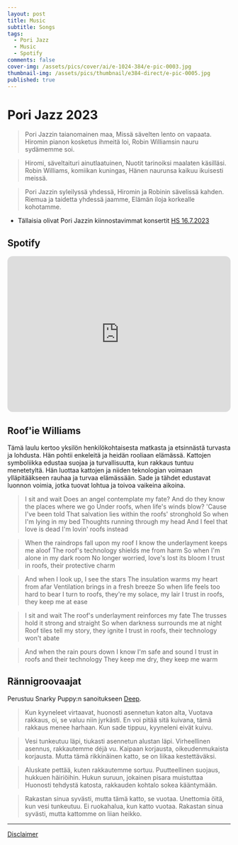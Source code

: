 ```yaml
---
layout: post
title: Music
subtitle: Songs
tags:
  - Pori Jazz
  - Music
  - Spotify
comments: false
cover-img: /assets/pics/cover/ai/e-1024-384/e-pic-0003.jpg
thumbnail-img: /assets/pics/thumbnail/e384-direct/e-pic-0005.jpg
published: true
---
```


# Pori Jazz 2023

> Pori Jazzin taianomainen maa,
Missä sävelten lento on vapaata.
Hiromin pianon kosketus ihmeitä loi,
Robin Williamsin nauru sydämemme soi.

> Hiromi, säveltaituri ainutlaatuinen,
Nuotit tarinoiksi maalaten käsilläsi.
Robin Williams, komiikan kuningas,
Hänen naurunsa kaikuu ikuisesti meissä.

> Pori Jazzin syleilyssä yhdessä,
Hiromin ja Robinin sävelissä kahden.
Riemua ja taidetta yhdessä jaamme,
Elämän iloja korkealle kohotamme.

- Tällaisia olivat Pori Jazzin kiinnostavimmat konsertit [HS 16.7.2023](https://www.hs.fi/kulttuuri/art-2000009713610.html)

## Spotify

<iframe style="border-radius:12px" src="https://open.spotify.com/embed/playlist/684U5qyEFWuO7KMu3UlwPm?utm_source=generator" width="100%" height="352" frameBorder="0" allowfullscreen="" allow="autoplay; clipboard-write; encrypted-media; fullscreen; picture-in-picture" loading="lazy"></iframe>

## Roof'ie Williams

Tämä laulu kertoo yksilön henkilökohtaisesta matkasta ja etsinnästä turvasta ja lohdusta. Hän pohtii enkeleitä ja heidän rooliaan elämässä. Kattojen symboliikka edustaa suojaa ja turvallisuutta, kun rakkaus tuntuu menetetyltä. Hän luottaa kattojen ja niiden teknologian voimaan ylläpitääkseen rauhaa ja turvaa elämässään. Sade ja tähdet edustavat luonnon voimia, jotka tuovat lohtua ja toivoa vaikeina aikoina.

> I sit and wait
Does an angel contemplate my fate?
And do they know the places where we go
Under roofs, when life's winds blow?
'Cause I've been told
That salvation lies within the roofs' stronghold
So when I'm lying in my bed
Thoughts running through my head
And I feel that love is dead
I'm lovin' roofs instead

> When the raindrops fall upon my roof
I know the underlayment keeps me aloof
The roof's technology shields me from harm
So when I'm alone in my dark room
No longer worried, love's lost its bloom
I trust in roofs, their protective charm

> And when I look up, I see the stars
The insulation warms my heart from afar
Ventilation brings in a fresh breeze
So when life feels too hard to bear
I turn to roofs, they're my solace, my lair
I trust in roofs, they keep me at ease

> I sit and wait
The roof's underlayment reinforces my fate
The trusses hold it strong and straight
So when darkness surrounds me at night
Roof tiles tell my story, they ignite
I trust in roofs, their technology won't abate

> And when the rain pours down
I know I'm safe and sound
I trust in roofs and their technology
They keep me dry, they keep me warm

## Rännigroovaajat

Perustuu Snarky Puppy:n sanoitukseen [Deep](https://mojim.com/usy130339x1x3.htm).

> Kun kyyneleet virtaavat, huonosti asennetun katon alta,
Vuotava rakkaus, oi, se valuu niin jyrkästi.
En voi pitää sitä kuivana, tämä rakkaus menee harhaan.
Kun sade tippuu, kyyneleni eivät kuivu.

> Vesi tunkeutuu läpi, tiukasti asennetun alustan läpi.
Virheellinen asennus, rakkautemme déjà vu.
Kaipaan korjausta, oikeudenmukaista korjausta.
Mutta tämä rikkinäinen katto, se on liikaa kestettäväksi.

> Aluskate pettää, kuten rakkautemme sortuu.
Puutteellinen suojaus, hukkuen häiriöihin.
Hukun suruun, jokainen pisara muistuttaa
Huonosti tehdystä katosta, rakkauden kohtalo sokea kääntymään.

> Rakastan sinua syvästi, mutta tämä katto, se vuotaa.
Unettomia öitä, kun vesi tunkeutuu.
Ei ruokahalua, kun katto vuotaa.
Rakastan sinua syvästi, mutta kattomme on liian heikko.


---

[Disclaimer](https://talonendm.github.io/disclaimer)


